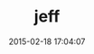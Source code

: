 ---
layout: post
title:  "jeff"
repo:   "hakanensari/jeff"
date:   2015-02-18 17:04:07
gemurl: https://github.com/hakanensari/jeff
---